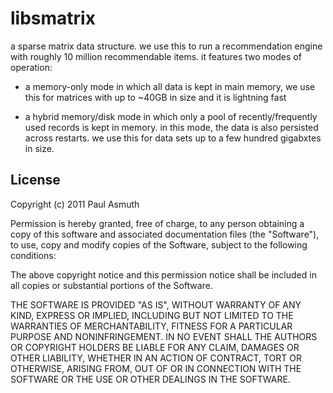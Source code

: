 libsmatrix
==========

a sparse matrix data structure. we use this to run a recommendation engine with roughly
10 million recommendable items. it features two modes of operation:

+ a memory-only mode in which all data is kept in main memory, we use this for matrices
with up to ~40GB in size and it is lightning fast

+ a hybrid memory/disk mode in which only a pool of recently/frequently used records is
kept in memory. in this mode, the data is also persisted across restarts. we use this for
data sets up to a few hundred gigabxtes in size.


License
-------

Copyright (c) 2011 Paul Asmuth

Permission is hereby granted, free of charge, to any person obtaining a copy of this software and associated documentation files (the "Software"), to use, copy and modify copies of the Software, subject to the following conditions:

The above copyright notice and this permission notice shall be included in all copies or substantial portions of the Software.

THE SOFTWARE IS PROVIDED "AS IS", WITHOUT WARRANTY OF ANY KIND, EXPRESS OR IMPLIED, INCLUDING BUT NOT LIMITED TO THE WARRANTIES OF MERCHANTABILITY, FITNESS FOR A PARTICULAR PURPOSE AND NONINFRINGEMENT. IN NO EVENT SHALL THE AUTHORS OR COPYRIGHT HOLDERS BE LIABLE FOR ANY CLAIM, DAMAGES OR OTHER LIABILITY, WHETHER IN AN ACTION OF CONTRACT, TORT OR OTHERWISE, ARISING FROM, OUT OF OR IN CONNECTION WITH THE SOFTWARE OR THE USE OR OTHER DEALINGS IN THE SOFTWARE.

